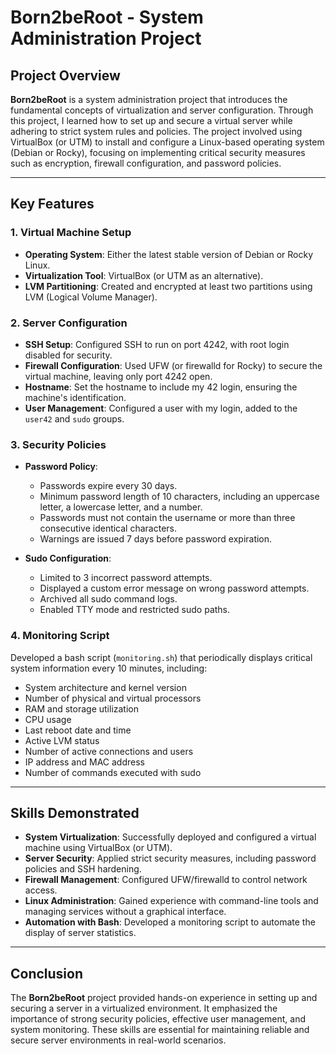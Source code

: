 # Born2beRoot - System Administration Project

## Project Overview

**Born2beRoot** is a system administration project that introduces the fundamental concepts of virtualization and server configuration. Through this project, I learned how to set up and secure a virtual server while adhering to strict system rules and policies. The project involved using VirtualBox (or UTM) to install and configure a Linux-based operating system (Debian or Rocky), focusing on implementing critical security measures such as encryption, firewall configuration, and password policies.

---

## Key Features

### 1. Virtual Machine Setup

- **Operating System**: Either the latest stable version of Debian or Rocky Linux.
- **Virtualization Tool**: VirtualBox (or UTM as an alternative).
- **LVM Partitioning**: Created and encrypted at least two partitions using LVM (Logical Volume Manager).

### 2. Server Configuration

- **SSH Setup**: Configured SSH to run on port 4242, with root login disabled for security.
- **Firewall Configuration**: Used UFW (or firewalld for Rocky) to secure the virtual machine, leaving only port 4242 open.
- **Hostname**: Set the hostname to include my 42 login, ensuring the machine's identification.
- **User Management**: Configured a user with my login, added to the `user42` and `sudo` groups.

### 3. Security Policies

- **Password Policy**: 
  - Passwords expire every 30 days.
  - Minimum password length of 10 characters, including an uppercase letter, a lowercase letter, and a number.
  - Passwords must not contain the username or more than three consecutive identical characters.
  - Warnings are issued 7 days before password expiration.
  
- **Sudo Configuration**:
  - Limited to 3 incorrect password attempts.
  - Displayed a custom error message on wrong password attempts.
  - Archived all sudo command logs.
  - Enabled TTY mode and restricted sudo paths.

### 4. Monitoring Script

Developed a bash script (`monitoring.sh`) that periodically displays critical system information every 10 minutes, including:

- System architecture and kernel version
- Number of physical and virtual processors
- RAM and storage utilization
- CPU usage
- Last reboot date and time
- Active LVM status
- Number of active connections and users
- IP address and MAC address
- Number of commands executed with sudo

---

## Skills Demonstrated

- **System Virtualization**: Successfully deployed and configured a virtual machine using VirtualBox (or UTM).
- **Server Security**: Applied strict security measures, including password policies and SSH hardening.
- **Firewall Management**: Configured UFW/firewalld to control network access.
- **Linux Administration**: Gained experience with command-line tools and managing services without a graphical interface.
- **Automation with Bash**: Developed a monitoring script to automate the display of server statistics.

---

## Conclusion

The **Born2beRoot** project provided hands-on experience in setting up and securing a server in a virtualized environment. It emphasized the importance of strong security policies, effective user management, and system monitoring. These skills are essential for maintaining reliable and secure server environments in real-world scenarios.
